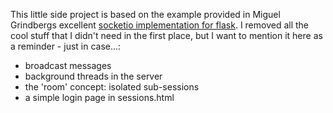 This little side project is based on the example provided in Miguel Grindbergs excellent [socketio implementation for flask](https://github.com/miguelgrinberg/Flask-SocketIO/).
I removed all the cool stuff that I didn't need in the first place, but I want to mention it here as a reminder - just in case...:

- broadcast messages
- background threads in the server
- the 'room' concept: isolated sub-sessions
- a simple login page in sessions.html